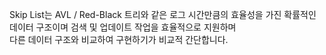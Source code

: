 Skip List는 AVL / Red-Black 트리와 같은 로그 시간만큼의 효율성을 가진 확률적인 데이터 구조이며 검색 및 업데이트 작업을 효율적으로 지원하며  
다른 데이터 구조와 비교하여 구현하기가 비교적 간단합니다.
